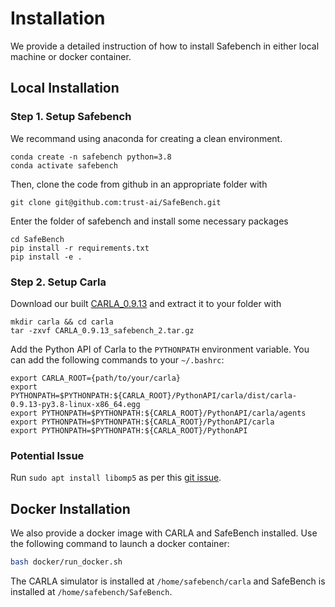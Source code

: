 <!--
 * @Date: 2021-07-18 21:46:37
 * @LastEditTime: 2023-03-25 12:08:28
 * @Description: 
-->

# Installation

We provide a detailed instruction of how to install Safebench in either local machine or docker container.

## Local Installation

### Step 1. Setup Safebench

We recommand using anaconda for creating a clean environment.
```
conda create -n safebench python=3.8
conda activate safebench
```

Then, clone the code from github in an appropriate folder with
```
git clone git@github.com:trust-ai/SafeBench.git
```

Enter the folder of safebench and install some necessary packages
```
cd SafeBench
pip install -r requirements.txt
pip install -e .
```

### Step 2. Setup Carla

Download our built [CARLA_0.9.13](https://drive.google.com/file/d/139vLRgXP90Zk6Q_du9cRdOLx7GJIw_0v/view?usp=sharing) and extract it to your folder with
```
mkdir carla && cd carla
tar -zxvf CARLA_0.9.13_safebench_2.tar.gz
```

Add the Python API of Carla to the ```PYTHONPATH``` environment variable. You can add the following commands to your `~/.bashrc`:
```
export CARLA_ROOT={path/to/your/carla}
export PYTHONPATH=$PYTHONPATH:${CARLA_ROOT}/PythonAPI/carla/dist/carla-0.9.13-py3.8-linux-x86_64.egg
export PYTHONPATH=$PYTHONPATH:${CARLA_ROOT}/PythonAPI/carla/agents
export PYTHONPATH=$PYTHONPATH:${CARLA_ROOT}/PythonAPI/carla
export PYTHONPATH=$PYTHONPATH:${CARLA_ROOT}/PythonAPI
```

### Potential Issue

Run `sudo apt install libomp5` as per this [git issue](https://github.com/carla-simulator/carla/issues/4498).


## Docker Installation

We also provide a docker image with CARLA and SafeBench installed. Use the following command to launch a docker container:

```bash
bash docker/run_docker.sh
```

The CARLA simulator is installed at `/home/safebench/carla` and SafeBench is installed at `/home/safebench/SafeBench`.
